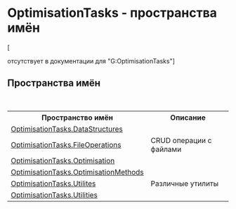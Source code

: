 # OptimisationTasks - пространства имён
 

\[<summary> отсутствует в документации для "G:OptimisationTasks"\]


## Пространства имён
&nbsp;<table><tr><th>Пространство имён</th><th>Описание</th></tr><tr><td><a href="G_OptimisationTasks_DataStructures">OptimisationTasks.DataStructures</a></td><td></td></tr><tr><td><a href="N_OptimisationTasks_FileOperations">OptimisationTasks.FileOperations</a></td><td>
CRUD операции с файлами</td></tr><tr><td><a href="G_OptimisationTasks_Optimisation">OptimisationTasks.Optimisation</a></td><td></td></tr><tr><td><a href="G_OptimisationTasks_OptimisationMethods">OptimisationTasks.OptimisationMethods</a></td><td></td></tr><tr><td><a href="N_OptimisationTasks_Utilites">OptimisationTasks.Utilites</a></td><td>
Различные утилиты</td></tr><tr><td><a href="N_OptimisationTasks_Utilities">OptimisationTasks.Utilities</a></td><td></td></tr></table>&nbsp;
